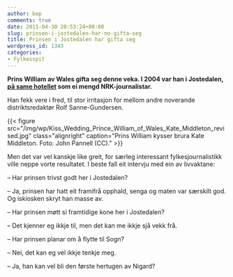 ```yaml
---
author: bep
comments: true
date: 2011-04-30 20:53:24+00:00
slug: prinsen-i-jostedalen-har-no-gifta-seg
title: Prinsen i Jostedalen har gifta seg
wordpress_id: 1343
categories:
- Fylkesspit
---
```


**Prins William av Wales gifta seg denne veka. I 2004 var han i Jostedalen, [på same hotellet](http://nrk.no/nyheter/distrikt/nrk_sogn_og_fjordane/1.7611756) som ei mengd NRK-journalistar.**


Han fekk vere i fred, til stor irritasjon for mellom andre noverande distriktsredaktør Rolf Sanne-Gundersen.

<!--more-->

{{< figure src="/img/wp/Kiss_Wedding_Prince_William_of_Wales_Kate_Middleton_revised.jpg" class="alignright" caption="Prins William kysser brura Kate Middleton. Foto: John Pannell (CC)." >}}

 Men det var vel kanskje like greit, for særleg interessant fylkesjournalistikk ville neppe vorte resultatet. I beste fall eit intervju med ein av livvaktane:

– Har prinsen trivst godt her i Jostedalen?

– Ja, prinsen har hatt eit framifrå opphald, senga og maten var særskilt god. Og iskiosken skryt han masse av.

– Har prinsen møtt si framtidige kone her i Jostedalen?

– Det kjenner eg ikkje til, men det kan me ikkje sjå vekk frå.

– Har prinsen planar om å flytte til Sogn?

– Nei, det kan eg vel ikkje tenkje meg.

– Ja, han kan vel bli den første hertugen av Nigard?

